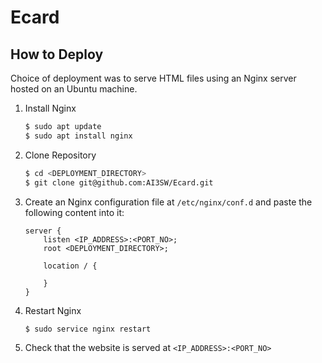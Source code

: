 # Ecard

## How to Deploy

Choice of deployment was to serve HTML files using an Nginx server hosted on an Ubuntu machine.

1. Install Nginx

    ```bash
    $ sudo apt update
    $ sudo apt install nginx
    ```

2. Clone Repository

    ```bash
    $ cd <DEPLOYMENT_DIRECTORY>
    $ git clone git@github.com:AI3SW/Ecard.git
    ```

3. Create an Nginx configuration file at `/etc/nginx/conf.d` and paste the following content into it:

    ```
    server {
        listen <IP_ADDRESS>:<PORT_NO>;
        root <DEPLOYMENT_DIRECTORY>;

        location / {

        }
    }
    ```

4. Restart Nginx

    ```bash
    $ sudo service nginx restart
    ```

5. Check that the website is served at `<IP_ADDRESS>:<PORT_NO>`

